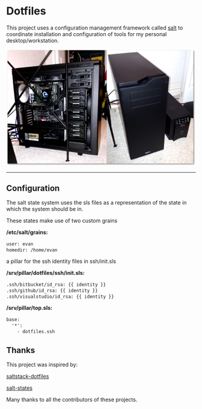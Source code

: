 # Dotfiles

This project uses a configuration management framework called
[salt](https://docs.saltstack.com/en/latest/) to coordinate installation and
configuration of tools for my personal desktop/workstation.

![My workstation](workstation.png)

---

## Configuration

The salt state system uses the sls files as a representation of the state in
which the system should be in.

These states make use of two custom grains

**/etc/salt/grains:**

```
user: evan
homedir: /home/evan
```

a pillar for the ssh identity files in ssh/init.sls

**/srv/pillar/dotfiles/ssh/init.sls:**

```
.ssh/bitbucket/id_rsa: {{ identity }}
.ssh/github/id_rsa: {{ identity }}
.ssh/visualstudio/id_rsa: {{ identity }}
```

**/srv/pillar/top.sls:**

```
base:
  '*':
    - dotfiles.ssh
```

## Thanks

This project was inspired by:

[saltstack-dotfiles](https://github.com/rawkode/saltstack-dotfiles)

[salt-states](https://github.com/shadowfax-chc/salt-states)

Many thanks to all the contributors of these projects.
